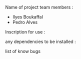 Name of project team members : 
- Ilyes Boukaffal
- Pedro Alves

Inscription for use : 

any dependencies to be installed :

list of know bugs 

